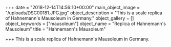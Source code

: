 +++
date = "2018-12-14T14:56:10+00:00"
main_object_image = "/uploads/DSC00181.JPG.jpg"
object_description = "This is a scale replica of Hahnemann's Mausoleum in Germany."
object_gallery = []
object_keywords = ["mausoleum"]
object_name = "Replica of Hahnemann's Mausoleum"
title = "Hahnemann's Mausoleum"

+++
This is a scale replica of Hahnemann's Mausoleum in Germany.